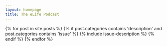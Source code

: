 ```yaml
---
layout: homepage
title: The eLife Podcast
---
```


{% for post in site.posts %}
	{% if post.categories contains 'description' and post.categories contains 'issue' %}
		{% include issue-description %}
	{% endif %}
{% endfor %}
